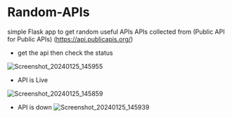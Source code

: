 # Random-APIs
simple Flask app to get random useful APIs
APIs collected from (Public API for Public APIs) (https://api.publicapis.org/)


- get the api then check the status
  
![Screenshot_20240125_145955](https://github.com/CRY-D/Random-APIs/assets/16564491/f2071e11-f793-4b02-a38d-a566d942a6c8)

- API is Live

![Screenshot_20240125_145859](https://github.com/CRY-D/Random-APIs/assets/16564491/56c1e79e-1ed9-4873-8ced-3c930e0d95aa)

- API is down
![Screenshot_20240125_145939](https://github.com/CRY-D/Random-APIs/assets/16564491/9a339478-46fe-48ed-824e-0b79ec46bece)











